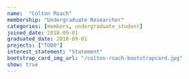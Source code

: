 ```yaml
---
name:  "Colton Roach"
membership: "Undergraduate Researcher"
categories: [members, undergraduate_student]
joined_date: 2018-09-01
graduated_date: 2018-09-01
projects: ["TODO"]
interest_statement: "Statement"
bootstrap_card_img_url: "/colton-roach-bootstrapcard.jpg"
show: true
---
```

